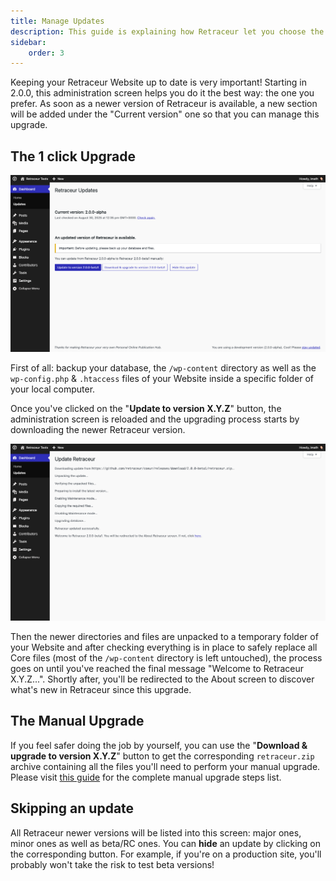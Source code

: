 ```yaml
---
title: Manage Updates
description: This guide is explaining how Retraceur let you choose the best way to manage Core Updates.
sidebar:
    order: 3
---
```


Keeping your Retraceur Website up to date is very important! Starting in 2.0.0, this administration screen helps you do it the best way: the one you prefer. As soon as a newer version of Retraceur is available, a new section will be added under the "Current version" one so that you can manage this upgrade.

## The 1 click Upgrade

![Pick your way](../../../assets/images/update-coeur-en-001.png)

First of all: backup your database, the `/wp-content` directory as well as the `wp-config.php` & `.htaccess` files of your Website inside a specific folder of your local computer.

Once you've clicked on the "**Update to version X.Y.Z**" button, the administration screen is reloaded and the upgrading process starts by downloading the newer Retraceur version.

![The 1 click way](../../../assets/images/update-coeur-en-002.png)

Then the newer directories and files are unpacked to a temporary folder of your Website and after checking everything is in place to safely replace all Core files (most of the `/wp-content` directory is left untouched), the process goes on until you've reached the final message "Welcome to Retraceur X.Y.Z...". Shortly after, you'll be redirected to the About screen to discover what's new in Retraceur since this upgrade.

## The Manual Upgrade

If you feel safer doing the job by yourself, you can use the "**Download & upgrade to version X.Y.Z**" button to get the corresponding `retraceur.zip` archive containing all the files you'll need to perform your manual upgrade. Please visit [this guide](./../../getting-started/upgrade) for the complete manual upgrade steps list.

## Skipping an update

All Retraceur newer versions will be listed into this screen: major ones, minor ones as well as beta/RC ones. You can **hide** an update by clicking on the corresponding button. For example, if you're on a production site, you'll probably won't take the risk to test beta versions!
